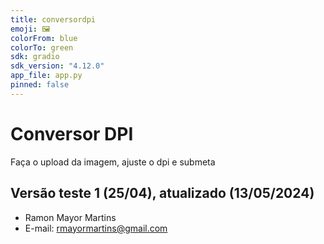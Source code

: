 ```yaml
---
title: conversordpi
emoji: 🖼️
colorFrom: blue
colorTo: green
sdk: gradio
sdk_version: "4.12.0"
app_file: app.py
pinned: false
---
```


# Conversor DPI

Faça o upload da imagem, ajuste o dpi e submeta

## Versão teste 1 (25/04), atualizado (13/05/2024)

- Ramon Mayor Martins
- E-mail: [rmayormartins@gmail.com](mailto:rmayormartins@gmail.com)

